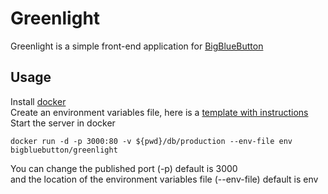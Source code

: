 # Greenlight

Greenlight is a simple front-end application for [BigBlueButton](http://bigbluebutton.org/)

## Usage

Install [docker](https://docs.docker.com/engine/getstarted/step_one/)  
Create an environment variables file, here is a [template with instructions](https://raw.githubusercontent.com/bigbluebutton/greenlight/master/env)  
Start the server in docker

    docker run -d -p 3000:80 -v ${pwd}/db/production --env-file env bigbluebutton/greenlight

You can change the published port (-p) default is 3000  
and the location of the environment variables file (--env-file) default is env
